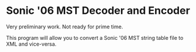 # Sonic '06 MST Decoder and Encoder

Very preliminary work. Not ready for prime time.

This program will allow you to convert a Sonic '06 MST string table
file to XML and vice-versa.
